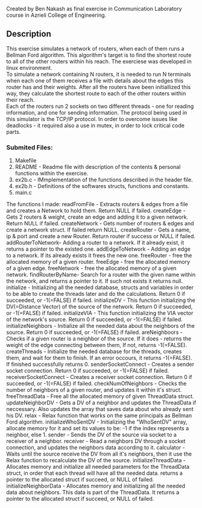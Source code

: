 Created by Ben Nakash as final exercise in Communication Laboratory course in Azrieli College of Engineering.

## Description
This exercise simulates a network of routers, when each of them runs a Bellman Ford algorithm. This algorithm's target is to find the
shortest route to all of the other routers within his reach. The exerciese was developed in linux environment. </br>
To simulate a network containing N routers, it is needed to run N terminals when each one of them receives a file with details about the
edges this router has and their weights. After all the routers have been initiallized this way, they calculate the shortest route to each
of the other routers within their reach. </br>
Each of the routers run 2 sockets on two different threads - one for reading information, and one for sending information. The protocol 
being used in this simulator is the TCP/IP protocol. In order to overcome issues like deadlocks - it required also a use in mutex, in 
order to lock critical code parts.

### Submited Files:
1. Makefile
2. README - Readme file with description of the contents & personal functions within the exercise.
3. ex2b.c - IMmplementation of the functions described in the header file.
4. ex2b.h - Definitions of the softwares structs, functions and constants. 
5. main.c

The functions I made:
	readFromFile  -		Extracts routers & edges from a file and creates a Network to hold them. Return NULL if failed.
	createEdge 	  -		Gets 2 routers & weight, create an edge and adding it to a given network. Return NULL if failed.
	createNetwork - 	Gets number of routers & edges and create a network struct. If failed return NULL.
	createRouter  -		Gets a name, ip & port and create a new Router. Return router if success or NULL if failed.
	addRouterToNetwork-	Adding a router to a network. If it already exist, it returns a pointer to the existed one.
	addEdgeToNetwork  -	Adding an edge to a network. If its already exists it frees the new one.
	freeRouter 		- 	free the allocated memory of a given router.
	freeEdge 		-	free the allocated memory of a given edge.
	freeNetwork 	- 	free the allocated memory of a given network.
	findRouterByName-	Search for a router with the given name within the network, and returns a pointer to it. If such not exists it 							returns null.
	initialize 		- 	Initializing all the needed database, structs and variables in order to be able to create the threads later and do the 							calculations. Return 0 if succeeded, or -1(=FALSE) if failed.
	initializeDV    -	This function initializing the DV(=Distance Vector) of the source of the network. Return 0 if succeeded, or -1(=FALSE) if 							failed.
	initializeVIA 	- 	This function initializing the VIA vector of the network's source. Return 0 if succeeded, or -1(=FALSE) if failed.
	initializeNeighbors  -	Initialize all the needed data about the neighbors of the source. Return 0 if succeeded, or -1(=FALSE) if failed.
	areNeighboors - Checks if a given router is a neighbor of the source. If it does - returns the weight of the edge connecting between them, If 						not, returns -1(=FALSE).
	createThreads - Initialize the needed database for the threads, creates them, and wait for them to finish. If an error occours, it returns 						-1(=FALSE). If finished successfully returns 0.
	senderSocketConnect   - Creates a sender socket connection. Return 0 if succeeded, or -1(=FALSE) if failed.
	receiverSocketConnect - Creates a receiver socket connection. Return 0 if succeeded, or -1(=FALSE) if failed.
	checkNumOfNeighbors   - Checks the number of neighbors of a given router, and updates it within it's struct.
	freeThreadData 		  - Free all the allocated memory of given ThreadData struct.
	updateNeighborDV - Gets a DV of a neighbor and updates the ThreadData if neccessary. Also updates the array that saves data about who 						   already sent his DV.
	relax - Relax function that works on the same principals as Bellman Ford algorithm.
	initializeWhoSentDV - Initializing the "WhoSentDV" array, allocate memory for it and set its values to be: -1 if the index represents 							  a neighbor, else 1.
	sender     - Sends the DV of the source via socket to a receiver of a neighbor.
	receiver   - Read a neighbors DV through a socket connection, and updates the neighbors data according to it.
	calculator - Waits until the source receive the DV from all it's neighbors, then it use the Relax function to recalculate the DV of 				 the source.
	initializeThreadData - Allocates memory and initialize all needed parameters for the ThreadData struct, in order that each thread will have 						   all the needed data. returns a pointer to the allocated struct if succeed, or NULL of failed.
	initializeNeighborData - Allocates memory and initializing all the needed data about neighbors. This data is part of the ThreadData. It 							 returns a pointer to the allocated struct if succeed, or NULL of failed.

